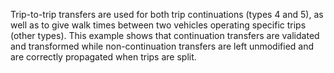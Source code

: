 Trip-to-trip transfers are used for both trip continuations (types 4 and 5), 
as well as to give walk times between two vehicles operating specific trips (other
types). This example shows that continuation transfers are validated and 
transformed while non-continuation transfers are left unmodified and are 
correctly propagated when trips are split.
